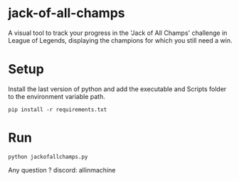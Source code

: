 # jack-of-all-champs
A visual tool to track your progress in the 'Jack of All Champs' challenge in League of Legends, displaying the champions for which you still need a win.

# Setup

Install the last version of python and add the executable and Scripts folder to the environment variable path. 

`pip install -r requirements.txt`

# Run

`python jackofallchamps.py`

Any question ? discord: allinmachine
